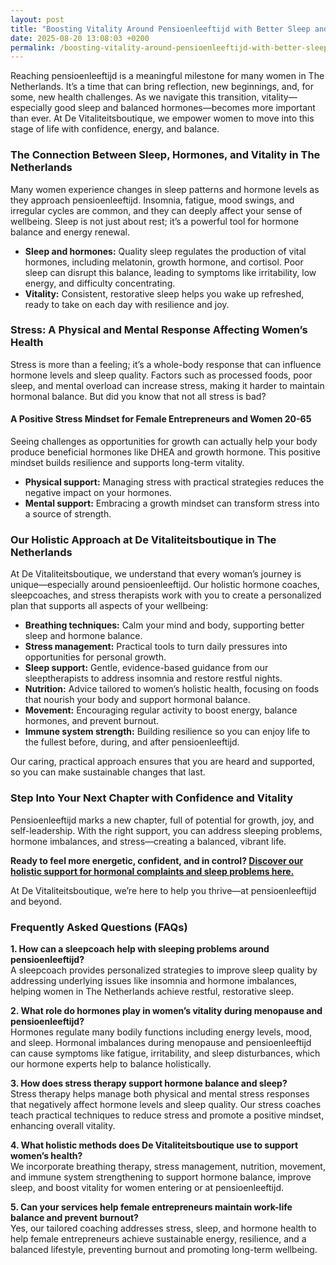 ```yaml
---
layout: post
title: "Boosting Vitality Around Pensioenleeftijd with Better Sleep and Hormone Balance"
date: 2025-08-20 13:08:03 +0200
permalink: /boosting-vitality-around-pensioenleeftijd-with-better-sleep-and-hormone-balance/
---
```

Reaching pensioenleeftijd is a meaningful milestone for many women in The Netherlands. It’s a time that can bring reflection, new beginnings, and, for some, new health challenges. As we navigate this transition, vitality—especially good sleep and balanced hormones—becomes more important than ever. At De Vitaliteitsboutique, we empower women to move into this stage of life with confidence, energy, and balance.

### The Connection Between Sleep, Hormones, and Vitality in The Netherlands

Many women experience changes in sleep patterns and hormone levels as they approach pensioenleeftijd. Insomnia, fatigue, mood swings, and irregular cycles are common, and they can deeply affect your sense of wellbeing. Sleep is not just about rest; it’s a powerful tool for hormone balance and energy renewal.

- **Sleep and hormones:** Quality sleep regulates the production of vital hormones, including melatonin, growth hormone, and cortisol. Poor sleep can disrupt this balance, leading to symptoms like irritability, low energy, and difficulty concentrating.
- **Vitality:** Consistent, restorative sleep helps you wake up refreshed, ready to take on each day with resilience and joy.

### Stress: A Physical and Mental Response Affecting Women’s Health

Stress is more than a feeling; it’s a whole-body response that can influence hormone levels and sleep quality. Factors such as processed foods, poor sleep, and mental overload can increase stress, making it harder to maintain hormonal balance. But did you know that not all stress is bad?

#### A Positive Stress Mindset for Female Entrepreneurs and Women 20-65

Seeing challenges as opportunities for growth can actually help your body produce beneficial hormones like DHEA and growth hormone. This positive mindset builds resilience and supports long-term vitality.

- **Physical support:** Managing stress with practical strategies reduces the negative impact on your hormones.
- **Mental support:** Embracing a growth mindset can transform stress into a source of strength.

### Our Holistic Approach at De Vitaliteitsboutique in The Netherlands

At De Vitaliteitsboutique, we understand that every woman’s journey is unique—especially around pensioenleeftijd. Our holistic hormone coaches, sleepcoaches, and stress therapists work with you to create a personalized plan that supports all aspects of your wellbeing:

- **Breathing techniques:** Calm your mind and body, supporting better sleep and hormone balance.
- **Stress management:** Practical tools to turn daily pressures into opportunities for personal growth.
- **Sleep support:** Gentle, evidence-based guidance from our sleeptherapists to address insomnia and restore restful nights.
- **Nutrition:** Advice tailored to women’s holistic health, focusing on foods that nourish your body and support hormonal balance.
- **Movement:** Encouraging regular activity to boost energy, balance hormones, and prevent burnout.
- **Immune system strength:** Building resilience so you can enjoy life to the fullest before, during, and after pensioenleeftijd.

Our caring, practical approach ensures that you are heard and supported, so you can make sustainable changes that last.

### Step Into Your Next Chapter with Confidence and Vitality

Pensioenleeftijd marks a new chapter, full of potential for growth, joy, and self-leadership. With the right support, you can address sleeping problems, hormone imbalances, and stress—creating a balanced, vibrant life.

**Ready to feel more energetic, confident, and in control? [Discover our holistic support for hormonal complaints and sleep problems here.](https://devitaliteitsboutique.nl/hulp-hormonale-klachten/)**

At De Vitaliteitsboutique, we’re here to help you thrive—at pensioenleeftijd and beyond.

### Frequently Asked Questions (FAQs)

**1. How can a sleepcoach help with sleeping problems around pensioenleeftijd?**  
A sleepcoach provides personalized strategies to improve sleep quality by addressing underlying issues like insomnia and hormone imbalances, helping women in The Netherlands achieve restful, restorative sleep.

**2. What role do hormones play in women’s vitality during menopause and pensioenleeftijd?**  
Hormones regulate many bodily functions including energy levels, mood, and sleep. Hormonal imbalances during menopause and pensioenleeftijd can cause symptoms like fatigue, irritability, and sleep disturbances, which our hormone experts help to balance holistically.

**3. How does stress therapy support hormone balance and sleep?**  
Stress therapy helps manage both physical and mental stress responses that negatively affect hormone levels and sleep quality. Our stress coaches teach practical techniques to reduce stress and promote a positive mindset, enhancing overall vitality.

**4. What holistic methods does De Vitaliteitsboutique use to support women’s health?**  
We incorporate breathing therapy, stress management, nutrition, movement, and immune system strengthening to support hormone balance, improve sleep, and boost vitality for women entering or at pensioenleeftijd.

**5. Can your services help female entrepreneurs maintain work-life balance and prevent burnout?**  
Yes, our tailored coaching addresses stress, sleep, and hormone health to help female entrepreneurs achieve sustainable energy, resilience, and a balanced lifestyle, preventing burnout and promoting long-term wellbeing.

<script type="application/ld+json">
{
  "@context": "https://schema.org",
  "@type": "BlogPosting",
  "headline": "Boosting Vitality Around Pensioenleeftijd with Better Sleep and Hormone Balance",
  "description": "Empowering women in The Netherlands to enhance vitality at pensioenleeftijd through holistic sleep, hormone, and stress management support by De Vitaliteitsboutique.",
  "author": {
    "@type": "Person",
    "name": "De Vitaliteitsboutique"
  },
  "publisher": {
    "@type": "Person",
    "name": "De Vitaliteitsboutique"
  },
  "datePublished": "2024-06-01",
  "mainEntityOfPage": {
    "@type": "WebPage",
    "@id": "https://devitaliteitsboutique.nl/blog/boosting-vitality-pensioenleeftijd-sleep-hormones"
  },
  "inLanguage": "nl-NL",
  "keywords": "Sleepcoach, Sleeptherapist, Hormone therapist, Hormone expert, Stress therapist, stress coach, breathing therapist, Holistic hormone coach, Vitality, Sleeping problems, Hormone problems, Menopause, PMS, Hormone balance, Sleep and hormones, Holistic therapist, insomnia, Women's holistic health, Burnout prevention for women, Work-life balance for women, pensioenleeftijd, The Netherlands"
}
</script>

<script type="application/ld+json">
{
  "@context": "https://schema.org",
  "@type": "FAQPage",
  "mainEntity": [
    {
      "@type": "Question",
      "name": "How can a sleepcoach help with sleeping problems around pensioenleeftijd?",
      "acceptedAnswer": {
        "@type": "Answer",
        "text": "A sleepcoach provides personalized strategies to improve sleep quality by addressing underlying issues like insomnia and hormone imbalances, helping women in The Netherlands achieve restful, restorative sleep."
      }
    },
    {
      "@type": "Question",
      "name": "What role do hormones play in women’s vitality during menopause and pensioenleeftijd?",
      "acceptedAnswer": {
        "@type": "Answer",
        "text": "Hormones regulate many bodily functions including energy levels, mood, and sleep. Hormonal imbalances during menopause and pensioenleeftijd can cause symptoms like fatigue, irritability, and sleep disturbances, which our hormone experts help to balance holistically."
      }
    },
    {
      "@type": "Question",
      "name": "How does stress therapy support hormone balance and sleep?",
      "acceptedAnswer": {
        "@type": "Answer",
        "text": "Stress therapy helps manage both physical and mental stress responses that negatively affect hormone levels and sleep quality. Our stress coaches teach practical techniques to reduce stress and promote a positive mindset, enhancing overall vitality."
      }
    },
    {
      "@type": "Question",
      "name": "What holistic methods does De Vitaliteitsboutique use to support women’s health?",
      "acceptedAnswer": {
        "@type": "Answer",
        "text": "We incorporate breathing therapy, stress management, nutrition, movement, and immune system strengthening to support hormone balance, improve sleep, and boost vitality for women entering or at pensioenleeftijd."
      }
    },
    {
      "@type": "Question",
      "name": "Can your services help female entrepreneurs maintain work-life balance and prevent burnout?",
      "acceptedAnswer": {
        "@type": "Answer",
        "text": "Yes, our tailored coaching addresses stress, sleep, and hormone health to help female entrepreneurs achieve sustainable energy, resilience, and a balanced lifestyle, preventing burnout and promoting long-term wellbeing."
      }
    }
  ]
}
</script>